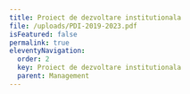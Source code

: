 ```yaml
---
title: Proiect de dezvoltare institutionala
file: /uploads/PDI-2019-2023.pdf
isFeatured: false
permalink: true
eleventyNavigation:
  order: 2
  key: Proiect de dezvoltare institutionala
  parent: Management
---
```

